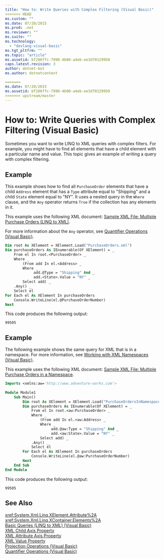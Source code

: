 ```yaml
---
title: "How to: Write Queries with Complex Filtering (Visual Basic)"
<<<<<<< HEAD
ms.custom: ""
ms.date: 07/20/2015
ms.prod: .net
ms.reviewer: ""
ms.suite: ""
ms.technology: 
  - "devlang-visual-basic"
ms.tgt_pltfrm: ""
ms.topic: "article"
ms.assetid: bf286ffc-7990-4b00-a4eb-ee3d70129950
caps.latest.revision: 3
author: dotnet-bot
ms.author: dotnetcontent

=======
ms.date: 07/20/2015
ms.assetid: bf286ffc-7990-4b00-a4eb-ee3d70129950
>>>>>>> upstream/master
---
```

# How to: Write Queries with Complex Filtering (Visual Basic)
Sometimes you want to write LINQ to XML queries with complex filters. For example, you might have to find all elements that have a child element with a particular name and value. This topic gives an example of writing a query with complex filtering.  
  
## Example  
 This example shows how to find all `PurchaseOrder` elements that have a child `Address` element that has a `Type` attribute equal to "Shipping" and a child `State` element equal to "NY". It uses a nested query in the `Where` clause, and the `Any` operator returns `True` if the collection has any elements in it.  
  
 This example uses the following XML document: [Sample XML File: Multiple Purchase Orders (LINQ to XML)](../../../../visual-basic/programming-guide/concepts/linq/sample-xml-file-multiple-purchase-orders-linq-to-xml.md).  
  
 For more information about the `Any` operator, see [Quantifier Operations (Visual Basic)](../../../../visual-basic/programming-guide/concepts/linq/quantifier-operations.md).  
  
```vb  
Dim root As XElement = XElement.Load("PurchaseOrders.xml")  
Dim purchaseOrders As IEnumerable(Of XElement) = _  
    From el In root.<PurchaseOrder> _  
    Where _  
        (From add In el.<Address> _  
        Where _  
             add.@Type = "Shipping" And _  
             add.<State>.Value = "NY" _  
        Select add) _  
    .Any() _  
    Select el  
For Each el As XElement In purchaseOrders  
    Console.WriteLine(el.@PurchaseOrderNumber)  
Next  
```  
  
 This code produces the following output:  
  
```  
99505  
```  
  
## Example  
 The following example shows the same query for XML that is in a namespace. For more information, see [Working with XML Namespaces (Visual Basic)](../../../../visual-basic/programming-guide/concepts/linq/working-with-xml-namespaces.md).  
  
 This example uses the following XML document: [Sample XML File: Multiple Purchase Orders in a Namespace](../../../../visual-basic/programming-guide/concepts/linq/sample-xml-file-multiple-purchase-orders-in-a-namespace.md).  
  
```vb  
Imports <xmlns:aw='http://www.adventure-works.com'>  
  
Module Module1  
    Sub Main()  
        Dim root As XElement = XElement.Load("PurchaseOrdersInNamespace.xml")  
        Dim purchaseOrders As IEnumerable(Of XElement) = _  
            From el In root.<aw:PurchaseOrder> _  
            Where _  
                (From add In el.<aw:Address> _  
                Where _  
                     add.@aw:Type = "Shipping" And _  
                     add.<aw:State>.Value = "NY" _  
                Select add) _  
            .Any() _  
            Select el  
        For Each el As XElement In purchaseOrders  
            Console.WriteLine(el.@aw:PurchaseOrderNumber)  
        Next  
    End Sub  
End Module  
```  
  
 This code produces the following output:  
  
```  
99505  
```  
  
## See Also  
 <xref:System.Xml.Linq.XElement.Attribute%2A>  
 <xref:System.Xml.Linq.XContainer.Elements%2A>  
 [Basic Queries (LINQ to XML) (Visual Basic)](../../../../visual-basic/programming-guide/concepts/linq/basic-queries-linq-to-xml.md)  
 [XML Child Axis Property](../../../../visual-basic/language-reference/xml-axis/xml-child-axis-property.md)  
 [XML Attribute Axis Property](../../../../visual-basic/language-reference/xml-axis/xml-attribute-axis-property.md)  
 [XML Value Property](../../../../visual-basic/language-reference/xml-axis/xml-value-property.md)  
 [Projection Operations (Visual Basic)](../../../../visual-basic/programming-guide/concepts/linq/projection-operations.md)  
 [Quantifier Operations (Visual Basic)](../../../../visual-basic/programming-guide/concepts/linq/quantifier-operations.md)
